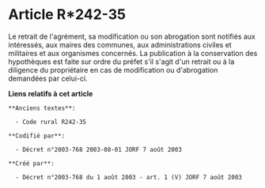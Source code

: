 # Article R*242-35

Le retrait de l'agrément, sa modification ou son abrogation sont notifiés aux intéressés, aux maires des communes, aux
administrations civiles et militaires et aux organismes concernés. La publication à la conservation des hypothèques est faite
sur ordre du préfet s'il s'agit d'un retrait ou à la diligence du propriétaire en cas de modification ou d'abrogation
demandées par celui-ci.

**Liens relatifs à cet article**

	**Anciens textes**:

	  - Code rural R242-35

	**Codifié par**:

	  - Décret n°2003-768 2003-08-01 JORF 7 août 2003

	**Créé par**:

	  - Décret n°2003-768 du 1 août 2003 - art. 1 (V) JORF 7 août 2003
